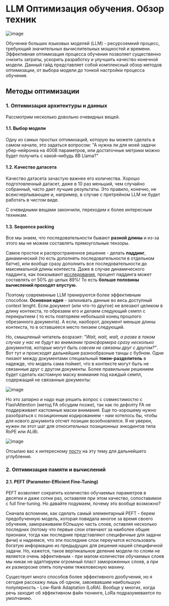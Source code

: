 # LLM Оптимизация обучения. Обзор техник

![image](https://github.com/user-attachments/assets/4e3886a2-f8c7-4a74-919a-96276f9ef4b3)


Обучение больших языковых моделей (LLM) - ресурсоемкий процесс, требующий значительных вычислительных мощностей и времени. Эффективная оптимизация процесса обучения позволяет существенно снизить затраты, ускорить разработку и улучшить качество конечной модели. Данный гайд представляет собой комплексный обзор методов оптимизации, от выбора модели до тонкой настройки процесса обучения.

## Методы оптимизации
### 1. Оптимизация архитектуры и данных
Рассмотрим несколько довольно очевидных вещей.
#### 1.1. Выбор модели
Одну из самых простых оптимизаций, которую вы можете сделать в самом начале, это задаться вопросом: "А нужна ли для моей задачи убер-нейронка на 400B параметров, или достаточные метрики можно будет получить с какой-нибудь 8B Llama?" 
#### 1.2. Качество датасета
Качество датасета зачастую важнее его количества. Хорошо подготовленный датасет, даже в 10 раз меньший, чем случайно собранный, часто дает лучшие результаты. Это правило, конечно, не всеисчерпывающее и, например, в случае с претрейном LLM не будет работать в чистом виде.

С очевидными вещами закончили, переходим к более интересным техникам.
#### 1.3. Sequence packing
Все мы знаем, что последовательности бывают **разной длины** и из-за этого мы не можем составлять прямоугольные тензоры. 

Самое простое и распространенное решение - делать **паддинг**, динамический (то есть дополнять последовательности в отдельном батче), или вообще сразу дополнить все последовательности до максимальной длины контекста. Даже в случае динамического паддинга, как показывают [исследования](https://arxiv.org/abs/2107.02027), процент паддинга может составлять от 50% до целых 89%! То есть **больше половины вычислений проходят впустую.** 

Поэтому современные LLM тренируются более эффективным способом. **Основная идея** - запихивать данные во весь доступный context lenght. Если документ (или что-то другое) не влезают целиком в длину контекста, то обрезаем его и делаем следующий семпл с перекрытием ( то есть повторяем небольшой конец прошлого обрезанного документа). А если, наоборот, документ меньше длины контекста, то в оставшееся место пихаем следующий. 

Но, смышленый читатель возразит: *"Wait, wait, wait, а разве в таком случае у нас не будут во внимании трансформера сразу несколько документов, которые могут быть совсем не связаны друг с другом?"*. Вот тут и происходят дальнейшие разнообразные танцы с бубном. Одни пихают между документами специальный **токен-разделитель** в надежде, что модель сама поймет, что в контексте могут быть не связанные друг с другом документы. Более правильным решением будет сделать кастомную маску внимания под каждый семпл, содержащий не связанные документы:

![image](https://github.com/user-attachments/assets/44dc3e8b-0fb3-4a54-b4b8-cbe27f53f035)

Но это запарно и надо еще решить вопрос с совместимостю с FlashAttention (метод FA обсудим позже), так как по дефолту FA не поддерживает кастомные маски внимания. Еще по-хорошему нужно разобраться с позиционным кодированием - нам хотелось бы, чтобы для нового документа отсчет позиции возобновлялся. Я не уверен, нужен ли этот шаг для относительных позиционных энкодингов типа RoPE или ALiBi. 

![image](https://github.com/user-attachments/assets/f8a6869e-eda2-412e-88fa-e89853b94d97)

Отсылаю вас к интересному [посту](https://lweitkamp.github.io/posts/packing/#fn2) на эту тему для дальнейшего углубления.

### 2. Оптимизация памяти и вычислений
#### 2.1. PEFT (Parameter-Efficient Fine-Tuning)
PEFT возволяет сократить количество обучаемых параметров в десятки и даже сотни раз, остаавляя при этом качество, сопоставимое с full fine-tuning. Но давайте подумаем, почему это вообще возможно? 

Сначала вспомним, как сделать самый элементарный PEFT - берем предобученную модель, которая повидала многое за время своего обучения, замораживаем бОльшую часть слоев, оставляя несколько последних (потому что первые слои отвечают за наиболее общие признаки, тогда как последние представляют специфичные для задачи фичи) и надеемся, что эти последние слои переучатся использовать богатую информацию из предыдущих для решения нашей специфичной задачи. Но, кажется, такое вертикальное деление модели по слоям не является очень эффективным - при малом количестве обучаемых слоев мы никак не адаптируем огромный пласт замороженных слоев, а при их разморозке опять получаем тяжеловесную махину. 

Существует много способов более эффективного дообучения, но я сегодня расскажу лишь об одном, завоевавшим наибольшую популярность - Low-Rank Adaptation (LoRA). Вообще у многих, когда речь заходит об эффективном файн тюнинге, LoRa подразумевается по умолчанию. 
